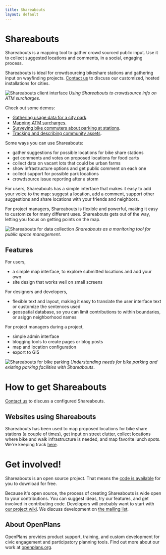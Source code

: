 ```yaml
---
title: Shareabouts
layout: default
---
```


Shareabouts
==========

Shareabouts is a mapping tool to gather crowd sourced public input. Use it to collect suggested locations and comments, in a social, engaging process. 

Shareabouts is ideal for crowdsourcing bikeshare stations and gathering input on wayfinding projects. [Contact us](http://openplans.org/contact-us/) to discuss our customized, hosted installations for cities.

![Shareabouts client interface](https://img.skitch.com/20120919-j6mrwapanj32mh9i5hw9g3h6sx.png "Shareabouts")
_Using Shareabouts to crowdsource info on ATM surcharges_. 

Check out some demos:
* [Gathering usage data for a city park](http://sistercities.shareabouts.org/).
* [Mapping ATM surcharges](http://nosur.shareabouts.org/).
* [Surveying bike commuters about parking at stations](http://bikeparking.shareabouts.org/).
* [Tracking and describing community assets](http://communitymap.shareabouts.org/).

Some ways you can use Shareabouts: 
* gather suggestions for possible locations for bike share stations
* get comments and votes on proposed locations for food carts
* collect data on vacant lots that could be urban farms
* show infrastructure options and get public comment on each one
* collect support for possible park locations
* crowdsource issue reporting after a storm

For users, Shareabouts has a simple interface that makes it easy to add your voice to the map: suggest a location, add a comment, support other suggestions and share locations with your friends and neighbors. 

For project managers, Shareabouts is flexible and powerful, making it easy to customize for many different uses. Shareabouts gets out of the way, letting you focus on getting points on the map.

![Shareabouts for data collection](https://img.skitch.com/20120919-8cti1gnuupj7ggh52u3y61n1ei.png "Using Shareabouts to gather data about a public park")
_Shareabouts as a monitoring tool for public space management_. 

Features
----------------

For users,
* a simple map interface, to explore submitted locations and add your own
* site design that works well on small screens

For designers and developers,
* flexible text and layout, making it easy to translate the user interface text or customize the sentences used 
* geospatial database, so you can limit contributions to within boundaries, or asiggn neighborhood names

For project managers during a project,
* simple admin interface
* blogging tools to create pages or blog posts
* map and location configuration 
* export to GIS 

![Shareabouts for bike parking](https://img.skitch.com/20120919-f5257949m9yd9scfy5tu7tqpa1.png "Using Shareabouts to map bike parking")
_Understanding needs for bike parking and existing parking facilities with Shareabouts_. 


How to get Shareabouts
=================

[Contact us](http://openplans.org/contact-us/) to discuss a configured Shareabouts.

Websites using Shareabouts
---------------

Shareabouts has been used to map proposed locations for bike share stations (a couple of times), get input on street clutter, collect locations where bike and walk infrastructure is needed, and map favorite lunch spots. We're keeping track [here](https://github.com/openplans/shareabouts/wiki/Projects-that-use-Shareabouts).

Get involved!
=============

Shareabouts is an open source project. That means the [code is available](https://github.com/openplans/shareabouts) for you to download for free.

Because it's open source, the process of creating Shareabouts is wide open to your contributions. You can suggest ideas, try our features, and get involved in contributing code. Developers will probably want to start with [our project wiki](https://github.com/openplans/shareabouts/wiki). We discuss development on [the mailing list](https://groups.google.com/group/shareabouts-dev).

About OpenPlans
----------------
OpenPlans provides product support, training, and custom development for civic engagement and participatory planning tools. Find out more about our work at [openplans.org](http://openplans.org/civicworks).


